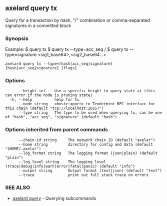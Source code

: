 ## axelard query tx

Query for a transaction by hash, "<addr>/<seq>" combination or comma-separated signatures in a committed block

### Synopsis

Example:
$ <appd> query tx <hash>
$ <appd> query tx --type=acc_seq <addr>/<sequence>
$ <appd> query tx --type=signature \<sig1_base64>,\<sig2_base64...>

```
axelard query tx --type=[hash|acc_seq|signature] [hash|acc_seq|signature] [flags]
```

### Options

```
      --height int    Use a specific height to query state at (this can error if the node is pruning state)
  -h, --help          help for tx
      --node string   <host>:<port> to Tendermint RPC interface for this chain (default "tcp://localhost:26657")
      --type string   The type to be used when querying tx, can be one of "hash", "acc_seq", "signature" (default "hash")
```

### Options inherited from parent commands

```
      --chain-id string     The network chain ID (default "axelar")
      --home string         directory for config and data (default "$HOME/.axelar")
      --log_format string   The logging format (json|plain) (default "plain")
      --log_level string    The logging level (trace|debug|info|warn|error|fatal|panic) (default "info")
      --output string       Output format (text|json) (default "text")
      --trace               print out full stack trace on errors
```

### SEE ALSO

- [axelard query](axelard_query.md)	 - Querying subcommands
